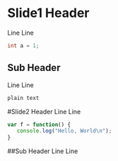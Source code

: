 Slide1 Header
=============
Line
Line
```c
int a = 1;
```
Sub Header
----------
Line
Line
```c
plain text
```

#Slide2 Header
Line
Line
```js
var f = function() {
   console.log("Hello, World\n");
}
```
##Sub Header
Line
Line

